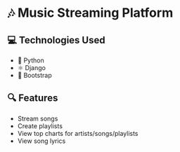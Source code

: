 # 🎶 Music Streaming Platform

## 💻 Technologies Used
- 🐍 Python
- ⚛️ Django
- 📄 Bootstrap

## 🔍 Features
- Stream songs
- Create playlists
- View top charts for artists/songs/playlists
- View song lyrics
